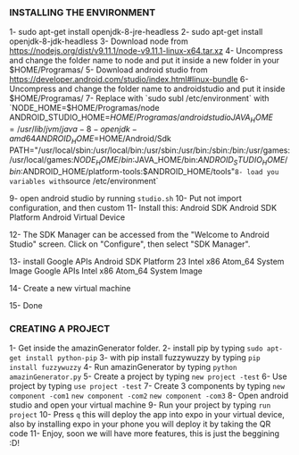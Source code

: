 ### INSTALLING THE ENVIRONMENT


1- sudo apt-get install openjdk-8-jre-headless
2- sudo apt-get install openjdk-8-jdk-headless
3- Download node from https://nodejs.org/dist/v9.11.1/node-v9.11.1-linux-x64.tar.xz
4- Uncompress and change the folder name to node and put it inside a new folder in your $HOME/Programas/
5- Download android studio from https://developer.android.com/studio/index.html#linux-bundle
6- Uncompress and change the folder name to androidstudio and put it inside $HOME/Programas/
7- Replace with `sudo subl /etc/environment` with 
`NODE_HOME=$HOME/Programas/node
ANDROID_STUDIO_HOME=$HOME/Programas/androidstudio
JAVA_HOME=/usr/lib/jvm/java-8-openjdk-amd64
ANDROID_HOME=$HOME/Android/Sdk
PATH="/usr/local/sbin:/usr/local/bin:/usr/sbin:/usr/bin:/sbin:/bin:/usr/games:/usr/local/games:$NODE_HOME/bin:$JAVA_HOME/bin:$ANDROID_STUDIO_HOME/bin:$ANDROID_HOME/platform-tools:$ANDROID_HOME/tools"`
8- load you variables with `source /etc/environment`

9- open android studio by running `studio.sh`
10- Put not import configuration, and then custom
11- Install this:
Android SDK
Android SDK Platform
Android Virtual Device


12- The SDK Manager can be accessed from the "Welcome to Android Studio" screen. Click on "Configure", then select "SDK Manager".

13- install 
Google APIs
Android SDK Platform 23
Intel x86 Atom_64 System Image
Google APIs Intel x86 Atom_64 System Image

14- Create a new virtual machine

15- Done


### CREATING A PROJECT
1- Get inside the amazinGenerator folder.
2- install pip by typing `sudo apt-get install python-pip`
3- with pip install fuzzywuzzy by typing `pip install fuzzywuzzy`
4- Run amazinGenerator by typing `python amazinGenerator.py`
5- Create a project by typing `new project -test`
6- Use project by typing `use project -test`
7- Create 3 components by typing `new component -com1` `new component -com2` `new component -com3`
8- Open android studio and open your virtual machine 
9- Run your project by typing `run project`
10- Press `q` this will deploy the app into expo in your virtual device, also by installing expo in your phone you will deploy it by taking the QR code
11- Enjoy, soon we will have more features, this is just the beggining :D!